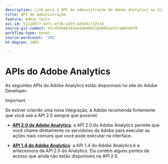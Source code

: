 ```yaml
---
description: Link para a API de administração do Adobe Analytics no Github.
title: API de administração
feature: Admin Tools
exl-id: 51118977-bd7c-4f36-a35f-e2930c732574
source-git-commit: 41cd5266b2434ada040d21b6095a2417a80c0ef0
workflow-type: tm+mt
source-wordcount: '102'
ht-degree: 100%

---
```


# APIs do Adobe Analytics

As seguintes APIs do Adobe Analytics estão disponíveis no site do Adobe Developer:

>[!IMPORTANT]
>
>Se estiver criando uma nova integração, a Adobe recomenda fortemente que você use a API 2.0 sempre que possível.


* [**API 2.0 do Adobe Analytics**](https://developer.adobe.com/analytics-apis/docs/2.0/): a API 2.0 do Adobe Analytics permite que você chame diretamente os servidores da Adobe para executar as ações mais comuns que você pode executar na interface.

* [**API 1.4 do Adobe Analytics**](https://developer.adobe.com/analytics-apis/docs/1.4/): a API 1.4 do Adobe Analytics é a antecessora da API 2.0 do Analytics. Ela contém alguns pontos de acesso que ainda não estão disponíveis na API 2.0.
